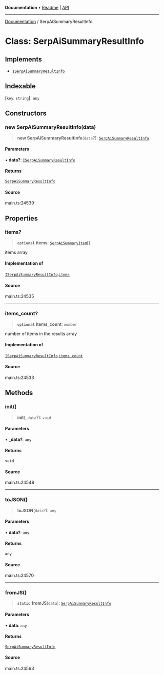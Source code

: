 **Documentation** • [Readme](../README.md) \| [API](../globals.md)

***

[Documentation](../README.md) / SerpAiSummaryResultInfo

# Class: SerpAiSummaryResultInfo

## Implements

- [`ISerpAiSummaryResultInfo`](../interfaces/ISerpAiSummaryResultInfo.md)

## Indexable

 \[`key`: `string`\]: `any`

## Constructors

### new SerpAiSummaryResultInfo(data)

> **new SerpAiSummaryResultInfo**(`data`?): [`SerpAiSummaryResultInfo`](SerpAiSummaryResultInfo.md)

#### Parameters

• **data?**: [`ISerpAiSummaryResultInfo`](../interfaces/ISerpAiSummaryResultInfo.md)

#### Returns

[`SerpAiSummaryResultInfo`](SerpAiSummaryResultInfo.md)

#### Source

main.ts:24539

## Properties

### items?

> **`optional`** **items**: [`SerpAiSummaryItem`](SerpAiSummaryItem.md)[]

items array

#### Implementation of

[`ISerpAiSummaryResultInfo`](../interfaces/ISerpAiSummaryResultInfo.md).[`items`](../interfaces/ISerpAiSummaryResultInfo.md#items)

#### Source

main.ts:24535

***

### items\_count?

> **`optional`** **items\_count**: `number`

number of items in the results array

#### Implementation of

[`ISerpAiSummaryResultInfo`](../interfaces/ISerpAiSummaryResultInfo.md).[`items_count`](../interfaces/ISerpAiSummaryResultInfo.md#items_count)

#### Source

main.ts:24533

## Methods

### init()

> **init**(`_data`?): `void`

#### Parameters

• **\_data?**: `any`

#### Returns

`void`

#### Source

main.ts:24548

***

### toJSON()

> **toJSON**(`data`?): `any`

#### Parameters

• **data?**: `any`

#### Returns

`any`

#### Source

main.ts:24570

***

### fromJS()

> **`static`** **fromJS**(`data`): [`SerpAiSummaryResultInfo`](SerpAiSummaryResultInfo.md)

#### Parameters

• **data**: `any`

#### Returns

[`SerpAiSummaryResultInfo`](SerpAiSummaryResultInfo.md)

#### Source

main.ts:24563
